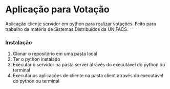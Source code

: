 # Aplicação para Votação

Aplicação cliente servidor em python para realizar votações. Feito para trabalho da matéria de Sistemas Distribuídos da UNIFACS.

### Instalação

1. Clonar o repositório em uma pasta local
2. Ter o python instalado
3. Executar o servidor na pasta server através do executável do python ou terminal
4. Executar as aplicações de cliente na pasta client através do executável do python ou terminal
